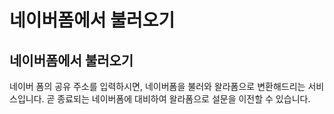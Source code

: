 # 네이버폼에서 불러오기

## 네이버폼에서 불러오기

네이버 폼의 공유 주소를 입력하시면, 네이버폼을 불러와 왈라폼으로 변환해드리는 서비스입니다. 곧 종료되는 네이버폼에 대비하여 왈라폼으로 설문을 이전할 수 있습니다.
